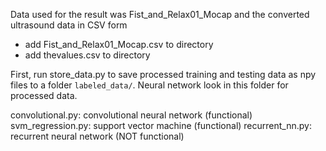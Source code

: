 Data used for the result was Fist_and_Relax01_Mocap and the converted ultrasound data in CSV form
- add Fist_and_Relax01_Mocap.csv to directory
- add thevalues.csv to directory

First, run store_data.py to save processed training and testing data as npy files to a folder `labeled_data/`. Neural network look in this folder for processed data.

convolutional.py: convolutional neural network (functional)
svm_regression.py: support vector machine (functional)
recurrent_nn.py: recurrent neural network (NOT functional)
